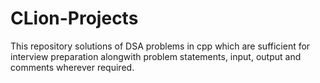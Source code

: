 # CLion-Projects
This repository solutions of DSA problems in cpp which are sufficient for interview preparation
alongwith problem statements, input, output and comments wherever required.

